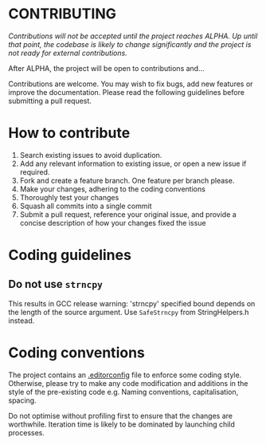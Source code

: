# CONTRIBUTING

*Contributions will not be accepted until the project reaches ALPHA. Up until that point, the codebase is likely to change significantly and the project is not ready for external contributions.*

After ALPHA, the project will be open to contributions and...

Contributions are welcome. You may wish to fix bugs, add new features or improve the documentation. Please read the following guidelines before submitting a pull request.


# How to contribute

1. Search existing issues to avoid duplication.
2. Add any relevant information to existing issue, or open a new issue if required.
3. Fork and create a feature branch. One feature per branch please.
4. Make your changes, adhering to the coding conventions
5. Thoroughly test your changes
6. Squash all commits into a single commit
7. Submit a pull request, reference your original issue, and provide a concise description of how your changes fixed the issue

# Coding guidelines

## Do not use `strncpy`

This results in GCC release warning: 'strncpy' specified bound depends on the length of the source argument. Use `SafeStrncpy` from StringHelpers.h instead.

# Coding conventions

The project contains an [.editorconfig](.editorconfig) file to enforce some coding style. Otherwise, please try to make any code modification and additions in the style of the pre-existing code e.g. Naming conventions, capitalisation, spacing.

Do not optimise without profiling first to ensure that the changes are worthwhile. Iteration time is likely to be dominated by launching child processes.
